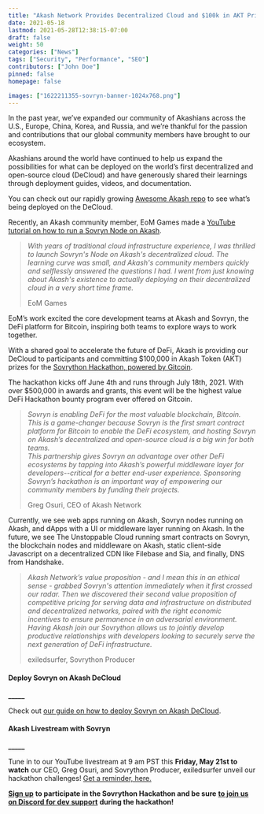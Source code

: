 ```yaml
---
title: "Akash Network Provides Decentralized Cloud and $100k in AKT Prizes for Sovrython Hackathon to Accelerate the Future of DeFi"
date: 2021-05-18
lastmod: 2021-05-28T12:38:15-07:00
draft: false
weight: 50
categories: ["News"]
tags: ["Security", "Performance", "SEO"]
contributors: ["John Doe"]
pinned: false
homepage: false

images: ["1622211355-sovryn-banner-1024x768.png"]
---
```

In the past year, we’ve expanded our community of Akashians across the U.S., Europe, China, Korea, and Russia, and we’re thankful for the passion and contributions that our global community members have brought to our ecosystem. 

Akashians around the world have continued to help us expand the possibilities for what can be deployed on the world’s first decentralized and open-source cloud (DeCloud) and have generously shared their learnings through deployment guides, videos, and documentation.

You can check out our rapidly growing [Awesome Akash repo](https://github.com/ovrclk/awesome-akash) to see what’s being deployed on the DeCloud.

Recently, an Akash community member, EoM Games made a [YouTube tutorial on how to run a Sovryn Node on Akash](https://youtu.be/Iinsjgolmu8).

> _With years of traditional cloud infrastructure experience, I was thrilled to launch Sovryn's Node on Akash's decentralized cloud. The learning curve was small, and Akash's community members quickly and selflessly answered the questions I had. I went from just knowing about Akash's existence to actually deploying on their decentralized cloud in a very short time frame._
> 
> EoM Games

EoM’s work excited the core development teams at Akash and Sovryn, the DeFi platform for Bitcoin, inspiring both teams to explore ways to work together.

With a shared goal to accelerate the future of DeFi, Akash is providing our DeCloud to participants and committing $100,000 in Akash Token (AKT) prizes for the [Sovrython Hackathon, powered by Gitcoin](https://gitcoin.co/hackathon/sovrython/onboard). 

The hackathon kicks off June 4th and runs through July 18th, 2021. With over $500,000 in awards and grants, this event will be the highest value DeFi Hackathon bounty program ever offered on Gitcoin.

> _Sovryn is enabling DeFi for the most valuable blockchain, Bitcoin. This is a game-changer because Sovryn is the first smart contract platform for Bitcoin to enable the DeFi ecosystem, and hosting Sovryn on Akash’s decentralized and open-source cloud is a big win for both teams.  
> This partnership gives Sovryn an advantage over other DeFi ecosystems by tapping into Akash’s powerful middleware layer for developers--critical for a better end-user experience. Sponsoring Sovryn’s hackathon is an important way of empowering our community members by funding their projects._
> 
> Greg Osuri, CEO of Akash Network

Currently, we see web apps running on Akash, Sovryn nodes running on Akash, and dApps with a UI or middleware layer running on Akash. In the future, we see The Unstoppable Cloud running smart contracts on Sovryn, the blockchain nodes and middleware on Akash, static client-side Javascript on a decentralized CDN like Filebase and Sia, and finally, DNS from Handshake. 

> _Akash Network’s value proposition - and I mean this in an ethical sense - grabbed Sovryn's attention immediately when it first crossed our radar. Then we discovered their second value proposition of competitive pricing for serving data and infrastructure on distributed and decentralized networks, paired with the right economic incentives to ensure permanence in an adversarial environment. Having Akash join our Sovrython allows us to jointly develop productive relationships with developers looking to securely serve the next generation of DeFi infrastructure._
> 
> exiledsurfer, Sovrython Producer

#### **Deploy Sovryn on Akash DeCloud**  
**\_\_\_\_\_**

Check out [our guide on how to deploy Sovryn on Akash DeCloud](https://github.com/ovrclk/awesome-akash/tree/master/sovryn-node). 

#### **Akash Livestream with Sovryn**  
**\_\_\_\_\_**

Tune in to our YouTube livestream at 9 am PST this **Friday, May 21st to watch** our CEO, Greg Osuri, and Sovrython Producer, exiledsurfer unveil our hackathon challenges! [Get a reminder, here.](https://youtu.be/PUBL4eguqq4) 

[**Sign up**](https://gitcoin.co/hackathon/sovrython/onboard) **to participate in the Sovrython Hackathon and be sure** [**to join us on Discord for dev support**](http://discord.akash.network/) **during the hackathon!**